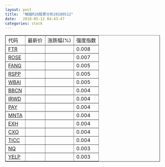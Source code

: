 ```yaml
---
layout: post
title:  "触碰R20股票分析20180512"
date:   2018-05-12 04:43:47
categories: stock
---
```

<script type="text/javascript">
var stockList = []
stockList.push('gb_ftr');
stockList.push('gb_rose');
stockList.push('gb_fang');
stockList.push('gb_rspp');
stockList.push('gb_wbai');
stockList.push('gb_bbcn');
stockList.push('gb_irwd');
stockList.push('gb_pay');
stockList.push('gb_mnta');
stockList.push('gb_exh');
stockList.push('gb_cxo');
stockList.push('gb_ticc');
stockList.push('gb_nq');
stockList.push('gb_yelp');
</script>

<table border="1">
 <tr>
 <td>代码</td>
  <td>最新价</td>
  <td>涨跌幅(%)</td>
 <td>强度指数</td>
</tr>
  <tr id="ftr"><td><a href="http://stock.finance.sina.com.cn/usstock/quotes/FTR.html" target="_blank">FTR</a></td><td></td><td></td><td>0.008</td></tr>
  <tr id="rose"><td><a href="http://stock.finance.sina.com.cn/usstock/quotes/ROSE.html" target="_blank">ROSE</a></td><td></td><td></td><td>0.007</td></tr>
  <tr id="fang"><td><a href="http://stock.finance.sina.com.cn/usstock/quotes/FANG.html" target="_blank">FANG</a></td><td></td><td></td><td>0.005</td></tr>
  <tr id="rspp"><td><a href="http://stock.finance.sina.com.cn/usstock/quotes/RSPP.html" target="_blank">RSPP</a></td><td></td><td></td><td>0.005</td></tr>
  <tr id="wbai"><td><a href="http://stock.finance.sina.com.cn/usstock/quotes/WBAI.html" target="_blank">WBAI</a></td><td></td><td></td><td>0.005</td></tr>
  <tr id="bbcn"><td><a href="http://stock.finance.sina.com.cn/usstock/quotes/BBCN.html" target="_blank">BBCN</a></td><td></td><td></td><td>0.004</td></tr>
  <tr id="irwd"><td><a href="http://stock.finance.sina.com.cn/usstock/quotes/IRWD.html" target="_blank">IRWD</a></td><td></td><td></td><td>0.004</td></tr>
  <tr id="pay"><td><a href="http://stock.finance.sina.com.cn/usstock/quotes/PAY.html" target="_blank">PAY</a></td><td></td><td></td><td>0.004</td></tr>
  <tr id="mnta"><td><a href="http://stock.finance.sina.com.cn/usstock/quotes/MNTA.html" target="_blank">MNTA</a></td><td></td><td></td><td>0.004</td></tr>
  <tr id="exh"><td><a href="http://stock.finance.sina.com.cn/usstock/quotes/EXH.html" target="_blank">EXH</a></td><td></td><td></td><td>0.004</td></tr>
  <tr id="cxo"><td><a href="http://stock.finance.sina.com.cn/usstock/quotes/CXO.html" target="_blank">CXO</a></td><td></td><td></td><td>0.004</td></tr>
  <tr id="ticc"><td><a href="http://stock.finance.sina.com.cn/usstock/quotes/TICC.html" target="_blank">TICC</a></td><td></td><td></td><td>0.004</td></tr>
  <tr id="nq"><td><a href="http://stock.finance.sina.com.cn/usstock/quotes/NQ.html" target="_blank">NQ</a></td><td></td><td></td><td>0.003</td></tr>
  <tr id="yelp"><td><a href="http://stock.finance.sina.com.cn/usstock/quotes/YELP.html" target="_blank">YELP</a></td><td></td><td></td><td>0.003</td></tr>
</table>
